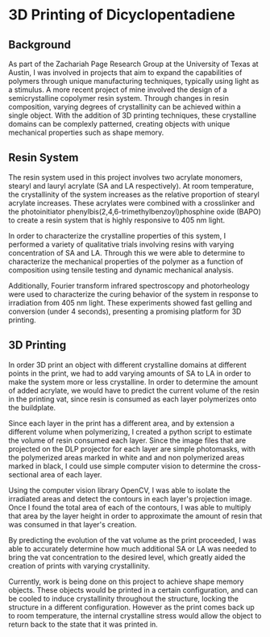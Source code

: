 # **3D Printing of Dicyclopentadiene**

  

## Background

As part of the Zachariah Page Research Group at the University of Texas at Austin, I was involved in projects that aim to expand the capabilities of polymers through unique manufacturing techniques, typically using light as a stimulus. A more recent project of mine involved the design of a semicrystalline copolymer resin system. Through changes in resin composition, varying degrees of crystallinity can be achieved within a single object. With the addition of 3D printing techniques, these crystalline domains can be complexly patterned, creating objects with unique mechanical properties such as shape memory.

  

## Resin System

The resin system used in this project involves two acrylate monomers, stearyl and lauryl acrylate (SA and LA respectively). At room temperature, the crystallinity of the system increases as the relative proportion of stearyl acrylate increases. These acrylates were combined with a crosslinker and the photoinitiator phenylbis(2,4,6-trimethylbenzoyl)phosphine oxide (BAPO) to create a resin system that is highly responsive to 405 nm light.

In order to characterize the crystalline properties of this system, I performed a variety of qualitative trials involving resins with varying concentration of SA and LA. Through this we were able to determine to characterize the mechanical properties of the polymer as a function of composition using tensile testing and dynamic mechanical analysis.

Additionally, Fourier transform infrared spectroscopy and photorheology were used to characterize the curing behavior of the system in response to irradiation from 405 nm light. These experiments showed fast gelling and conversion (under 4 seconds), presenting a promising platform for 3D printing.

## 3D Printing
 
 In order 3D print an object with different crystalline domains at different points in the print, we had to add varying amounts of SA to LA in order to make the system more or less crystalline. In order to determine the amount of added acrylate, we would have to predict the current volume of the resin in the printing vat, since resin is consumed as each layer polymerizes onto the buildplate.

Since each layer in the print has a different area, and by extension a different volume when polymerizing, I created a python script to estimate the volume of resin consumed each layer. Since the image files that are projected on the DLP projector for each layer are simple photomasks, with the polymerized areas marked in white and and non polymerized areas marked in black, I could use simple computer vision to determine the cross-sectional area of each layer.

Using the computer vision library OpenCV, I was able to isolate the irradiated areas and detect the contours in each layer's projection image. Once I found the total area of each of the contours, I was able to multiply that area by the layer height in order to approximate the amount of resin that was consumed in that layer's creation.

By predicting the evolution of the vat volume as the print proceeded, I was able to accurately determine how much additional SA or LA was needed to bring the vat concentration to the desired level, which greatly aided the creation of prints with varying crystallinity.

Currently, work is being done on this project to achieve shape memory objects. These objects would be printed in a certain configuration, and can be cooled to induce crystallinity throughout the structure, locking the structure in a different configuration. However as the print comes back up to room temperature, the internal crystalline stress would allow the object to return back to the state that it was printed in.